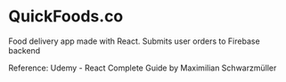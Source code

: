 # QuickFoods.co
Food delivery app made with React. Submits user orders to Firebase backend

Reference: Udemy - React Complete Guide by Maximilian Schwarzmüller
